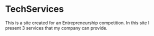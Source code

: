 # TechServices
This is a site created for an Entrepreneurship competition. In this site I present 3 services that my company can provide.

